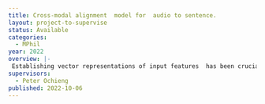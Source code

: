 ```yaml
---
title: Cross-modal alignment  model for  audio to sentence.
layout: project-to-supervise
status: Available
categories:
  - MPhil
year: 2022
overview: |-
 Establishing vector representations of input features  has been crucial to the success of machine learning especially natural language processing. The vector representations( embeddings) are always exploited in downstream tasks such as machine translation where the intuition is that words appearing in similar context  should generate similar word embeddings hence should be aligned. The idea of similar words generating similar representation has been extended to cross-lingual alignment. It has been exploited to perform machine translation between two different languages without any annotated dataset linking these languages. This is due to the discovery that similar words from different languages  share similar structures in a continuous  word embedding space. This eliminates the need for a large parallel training corpus to train NMT systems. Some works extend this  concept to perform cross-modal alignment between  text and  audio   where audio segments are aligned to words with similar embeddings in a joint continuous embedding space. This is helpful to generate audio transcription without any transcribed dataset to train the transcription model. For low resource languages this is crucial.  Despite this remarkable results were reported. While the word based  generation from audio may appear natural for speech, it is still not clear how to chunk speech audio in a lengths that correctly generates words. It  is also slow to generate slow. This project proposes an audio to sentence generation as opposed to existing  audio to word generation. Can we develop a  model where a  whole sentence is generated at once based on a given chunk of  speech. Basically can cross-modal alignment be developed where an audio chunk and a  sentence share a continuous embedding space.  Will this speed up transcription of a recorded speech ?  will the long dependencies within the sentence level audio chunks affect the quality of transcription. How can we effectively identify sentences boundaries  with a given audio ?
supervisors:
  - Peter Ochieng
published: 2022-10-06
---
```



